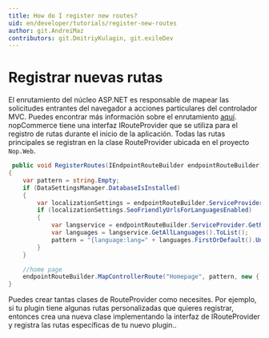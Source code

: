 ```yaml
---
title: How do I register new routes?
uid: en/developer/tutorials/register-new-routes
author: git.AndreiMaz
contributors: git.DmitriyKulagin, git.exileDev
---
```


# Registrar nuevas rutas

El enrutamiento del núcleo ASP.NET es responsable de mapear las solicitudes entrantes del navegador a acciones particulares del controlador MVC. Puedes encontrar más información sobre el enrutamiento [aquí](https://docs.microsoft.com/en-us/aspnet/core/fundamentals/routing?view=aspnetcore-3.1). nopCommerce tiene una interfaz IRouteProvider que se utiliza para el registro de rutas durante el inicio de la aplicación. Todas las rutas principales se registran en la clase RouteProvider ubicada en el proyecto `Nop.Web`.

```csharp
 public void RegisterRoutes(IEndpointRouteBuilder endpointRouteBuilder)
{
    var pattern = string.Empty;
    if (DataSettingsManager.DatabaseIsInstalled)
    {
        var localizationSettings = endpointRouteBuilder.ServiceProvider.GetRequiredService<LocalizationSettings>();
        if (localizationSettings.SeoFriendlyUrlsForLanguagesEnabled)
        {
            var langservice = endpointRouteBuilder.ServiceProvider.GetRequiredService<ILanguageService>();
            var languages = langservice.GetAllLanguages().ToList();
            pattern = "{language:lang=" + languages.FirstOrDefault().UniqueSeoCode + "}/";
        }
    }

    //home page
    endpointRouteBuilder.MapControllerRoute("Homepage", pattern, new { controller = "Home", action = "Index" });
}
```

Puedes crear tantas clases de RouteProvider como necesites. Por ejemplo, si tu plugin tiene algunas rutas personalizadas que quieres registrar, entonces crea una nueva clase implementando la interfaz de IRouteProvider y registra las rutas específicas de tu nuevo plugin..
